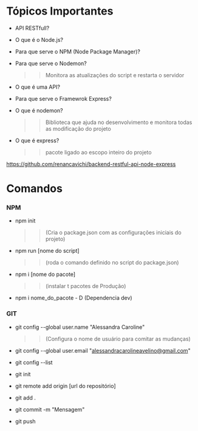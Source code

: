 # Tópicos Importantes

- API RESTfull?
    >>
- O que é o Node.js?
    >>
- Para que serve o NPM (Node Package Manager)?
    >>
- Para que serve o Nodemon?
    >> Monitora as atualizações do script e restarta o servidor
- O que é uma API?
    >>
- Para que serve o Framewrok Express?
    >>
- O que é nodemon?
    >> Biblioteca que ajuda no desenvolvimento e monitora todas as modificação do projeto
- O que é express?
    >> pacote ligado ao escopo inteiro do projeto

https://github.com/renancavichi/backend-restful-api-node-express

# Comandos

### NPM

- npm init 
    >> (Cria o package.json com as configurações iniciais do projeto)

- npm run [nome do script] 
    >> (roda o comando definido no script do package.json)

- npm i [nome do pacote] 
    >> (instalar t pacotes de Produção)

- npm i nome_do_pacote - D (Dependencia dev)
    >>


### GIT

- git config --global user.name "Alessandra Caroline"
    >> (Configura o nome de usuário para comitar as mudanças)

- git config --global user.email "alessandracarolineavelino@gmail.com" 

- git config --list

- git init

- git remote add origin [url do repositório]

- git add .

- git commit -m "Mensagem"

- git push